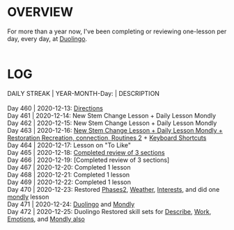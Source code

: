 # OVERVIEW 
For more than a year now, I've been completing or reviewing one-lesson per day, every day, at [Duolingo](https://www.duolingo.com/profile/EO4wellnes).<br> 
<br>
# LOG
DAILY STREAK | YEAR-MONTH-Day: | DESCRIPTION <br>
<br>
Day 460 | 2020-12-13: [Directions](https://github.com/EO4wellness/T-I-L/blob/main/DUOlingo/espanol/directions.md)<br>
Day 461 | 2020-12-14: New Stem Change Lesson + Daily Lesson Mondly <br>
Day 462 | 2020-12-15: New Stem Change Lesson + Daily Lesson Mondly <br>
Day 463 | 2020-12-16: [New Stem Change Lesson + Daily Lesson Mondly + Restoration Recreation, connection, Routines 2](https://github.com/EO4wellness/T-I-L/blob/main/polyglot/espa%C3%B1ol/study-sessions/2020-12-16.md) + [Keyboard Shortcuts](https://github.com/EO4wellness/T-I-L/blob/main/polyglot/espa%C3%B1ol/keyboard-shortcuts.md) <br>
Day 464 | 2020-12-17: Lesson on "To Like" <br>
Day 465 | 2020-12-18: [Completed review of 3 sections](https://github.com/EO4wellness/T-I-L/blob/main/polyglot/espa%C3%B1ol/study-sessions/2020-12-18.md)<br>
Day 466 | 2020-12-19: [Completed review of 3 sections]<br>
Day 467 | 2020-12-20: Completed 1 lesson<br>
Day 468 | 2020-12-21: Completed 1 lesson<br>
Day 469 | 2020-12-22: Completed 1 lesson<br>
Day 470 | 2020-12-23: Restored [Phases2](https://github.com/EO4wellness/T-I-L/blob/main/polyglot/espa%C3%B1ol/Castle-2/Phrases2.md), [Weather](https://github.com/EO4wellness/T-I-L/blob/main/polyglot/espa%C3%B1ol/Castle-3/Weather.md), [Interests](https://github.com/EO4wellness/T-I-L/blob/main/polyglot/espa%C3%B1ol/Castle-3/Interests2.md), and did one [mondly](https://github.com/EO4wellness/T-I-L/blob/main/polyglot/espa%C3%B1ol/study-sessions/2020-12-23-terms.md) lesson<br>
Day 471 | 2020-12-24: [Duolingo](https://github.com/EO4wellness/T-I-L/blob/main/polyglot/espa%C3%B1ol/Castle-3/To-Like.md#2020-12-24-study-session) and [Mondly](https://github.com/EO4wellness/T-I-L/new/main/polyglot/espa%C3%B1ol/study-sessions)<br>
Day 472 | 2020-12-25: Duolingo Restored skill sets for [Describe](https://github.com/EO4wellness/T-I-L/blob/main/polyglot/espa%C3%B1ol/Castle-2/Describe.md), [Work](https://github.com/EO4wellness/T-I-L/blob/main/polyglot/espa%C3%B1ol/Castle-2/Work.md), [Emotions](https://github.com/EO4wellness/T-I-L/blob/main/polyglot/espa%C3%B1ol/Castle-2/Emotions.md), and [Mondly also](https://github.com/EO4wellness/T-I-L/blob/main/polyglot/espa%C3%B1ol/study-sessions/2020-12-25.md)<br>

